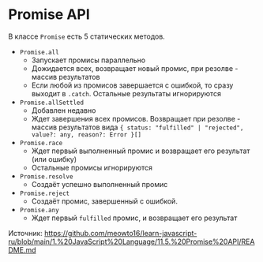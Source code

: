 # Promise API

В классе `Promise` есть 5 статических методов.

- `Promise.all`
    - Запускает промисы параллельно
    - Дожидается всех, возвращает новый промис, при резолве - массив результатов
    - Если любой из промисов завершается с ошибкой, то сразу выходит в `.catch`. Остальные результаты игнорируются
- `Promise.allSettled`
    - Добавлен недавно
    - Ждет завершения всех промисов. Возвращает при резолве - массив результатов вида
      `{ status: "fulfilled" | "rejected", value?: any, reason?: Error }[]`
- `Promise.race`
    - Ждет первый выполненный промис и возвращает его результат (или ошибку)
    - Остальные промисы игнорируются
- `Promise.resolve`
    - Создаёт успешно выполненный промис
- `Promise.reject`
    - Создаёт промис, завершенный с ошибкой.
- `Promise.any`
    - Ждет первый `fulfilled` промис, и возвращает его результат

Источник: https://github.com/meowto16/learn-javascript-ru/blob/main/1.%20JavaScript%20Language/11.5.%20Promise%20API/README.md